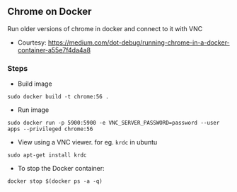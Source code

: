## Chrome on Docker

Run older versions of chrome in docker and connect to it with VNC

- Courtesy: https://medium.com/dot-debug/running-chrome-in-a-docker-container-a55e7f4da4a8


### Steps

- Build image
```
sudo docker build -t chrome:56 .
```
- Run image
```
sudo docker run -p 5900:5900 -e VNC_SERVER_PASSWORD=password --user apps --privileged chrome:56
```

- View using a VNC viewer. for eg. `krdc` in ubuntu
```
sudo apt-get install krdc
```

- To stop the Docker container:
```
docker stop $(docker ps -a -q)
```
